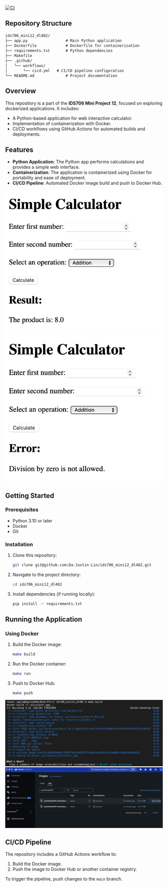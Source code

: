 [![CI](https://github.com/Da-Justin-Lin/ids706_mini12_dl402/actions/workflows/cicd.yml/badge.svg)](https://github.com/Da-Justin-Lin/ids706_mini12_dl402/actions/workflows/cicd.yml)

## Repository Structure
```
ids706_mini12_dl402/
├── app.py                 # Main Python application
├── Dockerfile             # Dockerfile for containerization
├── requirements.txt       # Python dependencies
├── Makefile
├── .github/
│   └── workflows/
│       └── cicd.yml   # CI/CD pipeline configuration
└── README.md              # Project documentation
```

## Overview
This repository is a part of the **IDS706 Mini Project 12**, focused on exploring dockerized applications. It includes:

- A Python-based application for web interactive calculator.
- Implementation of containerization with Docker.
- CI/CD workflows using GitHub Actions for automated builds and deployments.


## Features
- **Python Application**: The Python app performs calculations and provides a simple web interface. 
- **Containerization**: The application is containerized using Docker for portability and ease of deployment.
- **CI/CD Pipeline**: Automated Docker image build and push to Docker Hub.

![Alt Text](screenshots/sample.png)
![Alt Text](screenshots/error.png)

## Getting Started

### Prerequisites
- Python 3.10 or later
- Docker
- Git

### Installation
1. Clone this repository:
   ```bash
   git clone git@github.com:Da-Justin-Lin/ids706_mini12_dl402.git
   ```
2. Navigate to the project directory:
   ```bash
   cd ids706_mini12_dl402
   ```
3. Install dependencies (if running locally):
   ```bash
   pip install -r requirements.txt
   ```

## Running the Application

### Using Docker
1. Build the Docker image:
   ```bash
   make build
   ```
2. Run the Docker container:
   ```bash
   make run
   ```
3. Push to Docker Hub:
   ```bash
   make push
   ```
![Alt Text](screenshots/build.png)
![Alt Text](screenshots/dockerhub.png)

## CI/CD Pipeline
The repository includes a GitHub Actions workflow to:
1. Build the Docker image.
2. Push the image to Docker Hub or another container registry.

To trigger the pipeline, push changes to the `main` branch.